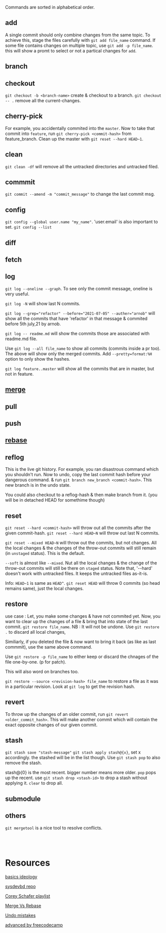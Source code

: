 Commands are sorted in alphabetical order.

## add
A single commit should only combine changes from the same topic.
To achieve this, stage the files carefully with `git add file_name` command.
If some file contains changes on multiple topic, use `git add -p file_name`. this will show a promt to select or not a partical changes for `add`.

## branch

## checkout
`git checkout -b <branch-name>` create & checkout to a branch.
`git checkout -- .` remove all the current-changes.

## cherry-pick
For example, you accidentally commited into the `master`. Now to take that commit into `feature`, run `git cherry-pick <commit-hash>` from feature_branch. 
Clean up the master with `git reset --hard HEAD~1`.

## clean
`git clean -df` will remove all the untracked directories and untracked filed.

## commmit
`git commit --amend -m "commit_message"` to change the last commit msg.

## config
`git config --global user.name "my_name"`. 'user.email' is also important to set.
`git config --list`

## diff

## fetch

## log
`git log --oneline --graph`. To see only the commit message, oneline is very useful.

`git log -N` will show last N commits.

`git log --grep="refactor" --before="2021-07-05" --auther="arnob"` will show all the commits that have 'refactor' in that message & commited before 5th july,21 by arnob.

`git log -- readme.md` will show the commits those are associated with readme.md file.

Use `git log --all file_name` to show all commits (commits inside a pr too). The above will show only the merged commits.
Add `--pretty=format:%H` option to only show the hashes.

`git log feature..master` will show all the commits that are in master, but not in feature.

## [merge](cmds/merge.md)

## pull

## push

## [rebase](cmds/rebase.md)


## reflog
This is the live git history. For example, you ran disastrous command which you shouldn't run. Now to undo, copy the last commit hash before your dangerous command. & run `git branch new_branch <commit-hash>`. This new branch is in the undo state. 

You could also checkout to a reflog-hash & then make branch from it. (you will be in detached HEAD for somethime though)

## reset
`git reset --hard <commit-hash>` will throw out all the commits after the given commit-hash.
`git reset --hard HEAD~N` will throw out last N commits.

`git reset --mixed HEAD~N` will throw out the commits, but not changes. All the local changes & the changes of the throw-out commits will still remain (in `unstaged` status). This is the default.

`--soft` is almost like `--mixed`. Nut all the local changes & the change of the throw-out commits will still be there on `staged` status. Note that, '--hard' doesn't work with untracked files. It keeps the untracked files as-it-is.

Info: `HEAD~1` is same as `HEAD^`. `git reset HEAD` will throw 0 commits (so head remains same), just the local changes.

## restore
use case : Let, you make some changes & have not commited yet. Now, you want to clear up the changes of a file & bring that into state of the last commit. `git restore file_name`. NB : It will not be undone. Use `git restore .` to discard all local changes,

Similiarly, if you deleted the file & now want to bring it back (as like as last commmit), use the same above command.

Use `git restore -p file_name` to either keep or discard the chnages of the file one-by-one. (p for patch). 

This will also word on branches too.

`git restore --source <revision-hash> file_name` to restore a file as it was in a particular revision. Look at `git log` to get the revision hash.

## revert
To throw up the changes of an older commit, run `git revert <older_commit_hash>`. This will make another commit which will contain the exact opposite changes of our given commit.

## stash
`git stash save "stash-message"`
`git stash apply stash@{x}`, set x accordingly. the stashed will be in the list though. Use `git stash pop` to also remove the stash.

stash@{0} is the most recent. bigger number means more older. `pop` pops up the recent. use `git stash drop <stash-id>` to drop a stash without applying it. `clear` to drop all.

## submodule

## others
`git mergetool` is a nice tool to resolve conflicts.



<br>
<br>

# Resources
[basics ideology](https://www.youtube.com/watch?v=Uszj_k0DGsg&ab_channel=freeCodeCamp.org)

[sysdevbd repo](https://github.com/sysdevbd/sysdevbd.github.io/tree/master/git)

[Corey Schafer playlist](https://www.youtube.com/playlist?list=PL-osiE80TeTuRUfjRe54Eea17-YfnOOAx)

[Merge Vs Rebase](https://www.youtube.com/watch?v=CRlGDDprdOQ&ab_channel=Academind)

[Undo mistakes](https://www.youtube.com/watch?v=lX9hsdsAeTk&ab_channel=freeCodeCamp.org)

[advanced by freecodecamp](https://www.youtube.com/watch?v=qsTthZi23VE&ab_channel=freeCodeCamp.org)
